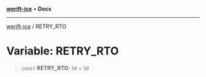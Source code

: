 [**werift-ice**](../README.md) • **Docs**

***

[werift-ice](../globals.md) / RETRY\_RTO

# Variable: RETRY\_RTO

> `const` **RETRY\_RTO**: `50` = `50`

